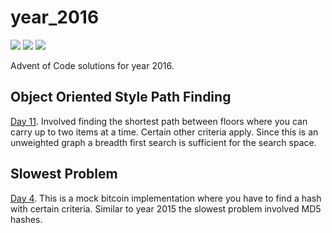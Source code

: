 # year_2016

![](https://img.shields.io/badge/day%20📅-13-blue)
![](https://img.shields.io/badge/stars%20⭐-26-yellow)
![](https://img.shields.io/badge/days%20completed-13-red)

Advent of Code solutions for year 2016.

## Object Oriented Style Path Finding

[Day 11](https://github.com/N8Brooks/deno_aoc/blob/main/year_2016/day_11.ts).
Involved finding the shortest path between floors where you can carry up to two
items at a time. Certain other criteria apply. Since this is an unweighted graph
a breadth first search is sufficient for the search space.

## Slowest Problem

[Day 4](https://github.com/N8Brooks/deno_aoc/blob/main/year_2015/day_04.ts).
This is a mock bitcoin implementation where you have to find a hash with certain
criteria. Similar to year 2015 the slowest problem involved MD5 hashes.

